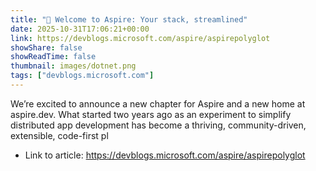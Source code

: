 ```yaml
---
title: "💫 Welcome to Aspire: Your stack, streamlined"
date: 2025-10-31T17:06:21+00:00
link: https://devblogs.microsoft.com/aspire/aspirepolyglot
showShare: false
showReadTime: false
thumbnail: images/dotnet.png
tags: ["devblogs.microsoft.com"]
---
```

We’re excited to announce a new chapter for Aspire and a new home at aspire.dev. What started two years ago as an experiment to simplify distributed app development has become a thriving, community-driven, extensible, code-first pl

- Link to article: https://devblogs.microsoft.com/aspire/aspirepolyglot